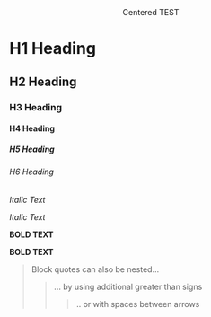 <center>Centered TEST</center>



# H1 Heading
## H2 Heading
### H3 Heading
#### H4 Heading
##### H5 Heading
###### H6 Heading

*Italic Text*

_Italic Text_

**BOLD TEXT**

__BOLD TEXT__

> Block quotes can also be nested...
>> ... by using additional greater than signs
> > > .. or with spaces between arrows




